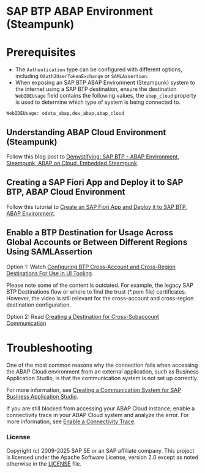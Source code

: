 # SAP BTP ABAP Environment (Steampunk)


# Prerequisites
- The `Authentication` type can be configured with different options, including `OAuth2UserTokenExchange` or `SAMLAssertion`.
- When exposing an SAP BTP ABAP Environment (Steampunk) system to the internet using a SAP BTP destination, ensure the destination `WebIDEUsage` field contains the following values, the `abap_cloud` property is used to determine which type of system is being connected to.
```
WebIDEUsage: odata_abap,dev_abap,abap_cloud
```

## Understanding ABAP Cloud Environment (Steampunk)

Follow this blog post to [Demystifying: SAP BTP - ABAP Environment, Steampunk, ABAP on Cloud, Embedded Steampunk](https://community.sap.com/t5/technology-blog-posts-by-members/demystifying-sap-btp-abap-environment-steampunk-abap-on-cloud-embedded/ba-p/13567772).

## Creating a SAP Fiori App and Deploy it to SAP BTP, ABAP Cloud Environment

Follow this tutorial to [Create an SAP Fiori App and Deploy it to SAP BTP, ABAP Environment](https://developers.sap.com/tutorials/abap-environment-deploy-fiori-elements-ui.html).

## Enable a BTP Destination for Usage Across Global Accounts or Between Different Regions Using SAMLAssertion

Option 1: Watch [Configuring BTP Cross-Account and Cross-Region Destinations For Use in UI Tooling](https://www.youtube.com/watch?v=8ePyQJsmWYA).

Please note some of the content is outdated. For example, the legacy SAP BTP Destinations flow or where to find the trust (*.pem file) certificates. However, the video is still relevant for the cross-account and cross-region destination configuration.

Option 2: Read [Creating a Destination for Cross-Subaccount Communication](https://help.sap.com/docs/btp/sap-business-technology-platform/creating-destination-for-cross-subaccount-communication)

# Troubleshooting

One of the most common reasons why the connection fails when accessing the ABAP Cloud environment from an external application, such as Business Application Studio, is that the communication system is not set up correctly.

For more information, see [Creating a Communication System for SAP Business Application Studio](https://help.sap.com/docs/sap-btp-abap-environment/abap-environment/creating-communication-system-for-sap-business-application-studio).

If you are still blocked from accessing your ABAP Cloud instance, enable a connectivity trace in your ABAP Cloud system and analyze the error. For more information, see [Enable a Connectivity Trace](https://help.sap.com/docs/sap-btp-abap-environment/abap-environment/display-connectivity-trace).

### License
Copyright (c) 2009-2025 SAP SE or an SAP affiliate company. This project is licensed under the Apache Software License, version 2.0 except as noted otherwise in the [LICENSE](../../LICENSES/Apache-2.0.txt) file.

